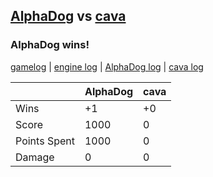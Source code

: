 ## [AlphaDog](<../../AlphaDog/README.md>) vs [cava](<../../cava/README.md>)
### AlphaDog wins!

[gamelog](<gamelog.json>) | [engine log](<engine>) | [AlphaDog log](<AlphaDog>) | [cava log](<cava>)

|              | AlphaDog | cava |
| ------------ | -------- | ---- |
| Wins         |       +1 |   +0 |
| Score        |     1000 |    0 |
| Points Spent |     1000 |    0 |
| Damage       |        0 |    0 |
